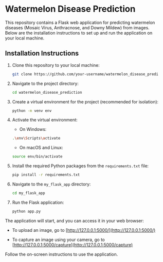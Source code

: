 # Watermelon Disease Prediction

This repository contains a Flask web application for predicting watermelon diseases (Mosaic Virus, Anthracnose, and Downy Mildew) from images. Below are the installation instructions to set up and run the application on your local machine.

## Installation Instructions

1. Clone this repository to your local machine:

    ```bash
    git clone https://github.com/your-username/watermelon_disease_prediction.git
    ```

2. Navigate to the project directory:

    ```bash
    cd watermelon_disease_prediction
    ```

3. Create a virtual environment for the project (recommended for isolation):

    ```bash
    python -m venv env
    ```

4. Activate the virtual environment:

    - On Windows:

    ```bash
    .\env\Scripts\activate
    ```

    - On macOS and Linux:

    ```bash
    source env/bin/activate
    ```

5. Install the required Python packages from the `requirements.txt` file:

    ```bash
    pip install -r requirements.txt
    ```

6. Navigate to the `my_flask_app` directory:

    ```bash
    cd my_flask_app
    ```

7. Run the Flask application:

    ```bash
    python app.py
    ```

The application will start, and you can access it in your web browser:

- To upload an image, go to [http://127.0.0.1:5000/](http://127.0.0.1:5000/)

- To capture an image using your camera, go to [http://127.0.0.1:5000/capture](http://127.0.0.1:5000/capture)

Follow the on-screen instructions to use the application.

